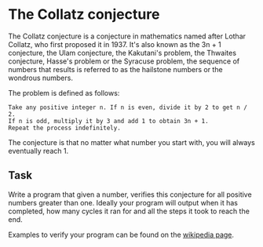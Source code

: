 # The Collatz conjecture

The Collatz conjecture is a conjecture in mathematics named after Lothar Collatz, who first proposed it in 1937.
It's also known as the 3n + 1 conjecture, the Ulam conjecture, the Kakutani's problem, the Thwaites conjecture,
Hasse's problem or the Syracuse problem, the sequence of numbers that results is referred to as the hailstone numbers or
the wondrous numbers.

The problem is defined as follows:
```
Take any positive integer n. If n is even, divide it by 2 to get n / 2.
If n is odd, multiply it by 3 and add 1 to obtain 3n + 1.
Repeat the process indefinitely.
```
The conjecture is that no matter what number you start with, you will always eventually reach 1.

## Task

Write a program that given a number, verifies this conjecture for all positive numbers greater than one.
Ideally your program will output when it has completed, how many cycles it ran for and all the steps it took to reach the end.

Examples to verify your program can be found on the [wikipedia page](https://en.wikipedia.org/wiki/Collatz_conjecture).
